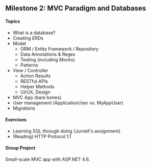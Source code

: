 ## Milestone 2:  MVC Paradigm and Databases
#### Topics
* What is a database?
* Creating ERDs
* Model
  * ORM / Entity Framework / Repository
  * Data Annotations & Regex
  * Testing (including Mocks)
  * Patterns
* View / Controller
  *	Action Results
  *	RESTful APIs
  *	Helper Methods
  *	UI/UX, Design
* MVC App (bare bones)
* User management (ApplicationUser vs. MyAppUser)
*	Migrations

#### Exercises
* Learning SQL through doing (Jurnell's assignment)
* (Reading) HTTP Protocol 1.1

#### Group Project
Small-scale MVC app with ASP.NET 4.6.
